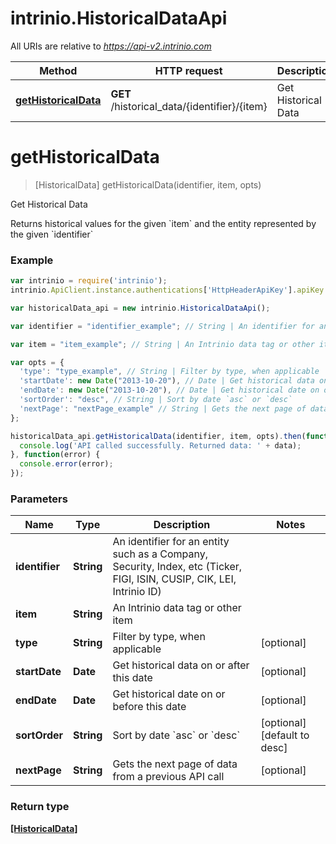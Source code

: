 # intrinio.HistoricalDataApi

All URIs are relative to *https://api-v2.intrinio.com*

Method | HTTP request | Description
------------- | ------------- | -------------
[**getHistoricalData**](HistoricalDataApi.md#getHistoricalData) | **GET** /historical_data/{identifier}/{item} | Get Historical Data


<a name="getHistoricalData"></a>
# **getHistoricalData**
> [HistoricalData] getHistoricalData(identifier, item, opts)

Get Historical Data

Returns historical values for the given &#x60;item&#x60; and the entity represented by the given &#x60;identifier&#x60;

### Example
```javascript
var intrinio = require('intrinio');
intrinio.ApiClient.instance.authentications['HttpHeaderApiKey'].apiKey = "YOUR API KEY";

var historicalData_api = new intrinio.HistoricalDataApi();

var identifier = "identifier_example"; // String | An identifier for an entity such as a Company, Security, Index, etc (Ticker, FIGI, ISIN, CUSIP, CIK, LEI, Intrinio ID)

var item = "item_example"; // String | An Intrinio data tag or other item

var opts = { 
  'type': "type_example", // String | Filter by type, when applicable
  'startDate': new Date("2013-10-20"), // Date | Get historical data on or after this date
  'endDate': new Date("2013-10-20"), // Date | Get historical date on or before this date
  'sortOrder': "desc", // String | Sort by date `asc` or `desc`
  'nextPage': "nextPage_example" // String | Gets the next page of data from a previous API call
};

historicalData_api.getHistoricalData(identifier, item, opts).then(function(data) {
  console.log('API called successfully. Returned data: ' + data);
}, function(error) {
  console.error(error);
});
```

### Parameters

Name | Type | Description  | Notes
------------- | ------------- | ------------- | -------------
 **identifier** | **String**| An identifier for an entity such as a Company, Security, Index, etc (Ticker, FIGI, ISIN, CUSIP, CIK, LEI, Intrinio ID) | 
 **item** | **String**| An Intrinio data tag or other item | 
 **type** | **String**| Filter by type, when applicable | [optional] 
 **startDate** | **Date**| Get historical data on or after this date | [optional] 
 **endDate** | **Date**| Get historical date on or before this date | [optional] 
 **sortOrder** | **String**| Sort by date &#x60;asc&#x60; or &#x60;desc&#x60; | [optional] [default to desc]
 **nextPage** | **String**| Gets the next page of data from a previous API call | [optional] 

### Return type

[**[HistoricalData]**](HistoricalData.md)

